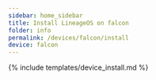 ```yaml
---
sidebar: home_sidebar
title: Install LineageOS on falcon
folder: info
permalink: /devices/falcon/install
device: falcon
---
```

{% include templates/device_install.md %}
